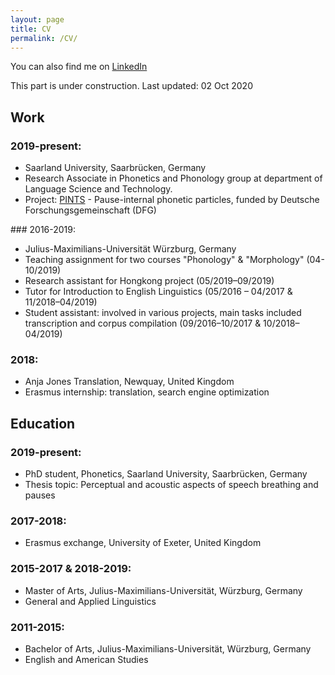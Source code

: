 ```yaml
---
layout: page
title: CV
permalink: /CV/
---
```


You can also find me on [LinkedIn](https://www.linkedin.com/in/raphael-werner-83ba74226/)

This part is under construction. Last updated: 02 Oct 2020

## Work
### 2019-present:
<ul>
  <li>Saarland University, Saarbrücken, Germany</li>
  <li>Research Associate in Phonetics and Phonology group at department of Language Science and Technology.</li>
  <li>Project: <a href="http://pauseparticles.org/" title="PINTS">PINTS</a> - Pause-internal phonetic particles, funded by Deutsche Forschungsgemeinschaft (DFG)</li>
</ul>
### 2016-2019:
<ul>
  <li>Julius-Maximilians-Universität Würzburg, Germany</li>
  <li>Teaching assignment for two courses "Phonology" & "Morphology" (04-10/2019)</li>
  <li>Research assistant for Hongkong project (05/2019–09/2019)</li>
  <li>Tutor for Introduction to English Linguistics (05/2016 – 04/2017 & 11/2018–04/2019)</li>
  <li>Student assistant: involved in various projects, main tasks included transcription and corpus compilation (09/2016–10/2017 & 10/2018–04/2019)</li>
</ul>

### 2018:
<ul>
 <li>Anja Jones Translation, Newquay, United Kingdom</li>
 <li>Erasmus internship: translation, search engine optimization</li>
</ul>

## Education
### 2019-present:
<ul>
 <li>PhD student, Phonetics, Saarland University, Saarbrücken, Germany</li>
 <li>Thesis topic: Perceptual and acoustic aspects of speech breathing and pauses</li>
</ul>

### 2017-2018:
<ul>
 <li>Erasmus exchange, University of Exeter, United Kingdom</li>
</ul>

### 2015-2017 & 2018-2019:
<ul>
 <li>Master of Arts, Julius-Maximilians-Universität, Würzburg, Germany</li>
 <li>General and Applied Linguistics</li>
</ul>

### 2011-2015:
<ul>
 <li>Bachelor of Arts, Julius-Maximilians-Universität, Würzburg, Germany</li>
 <li>English and American Studies</li>
</ul>
